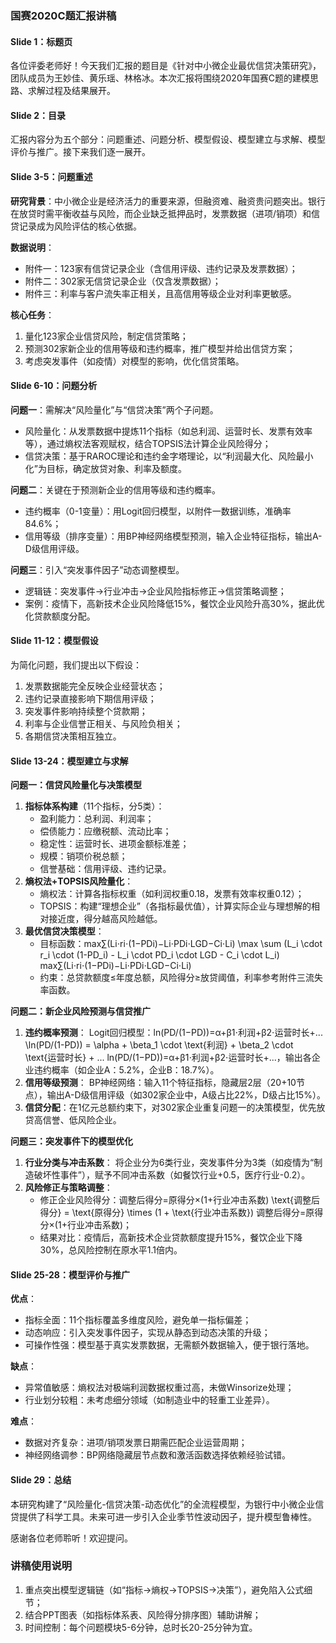 ### **国赛2020C题汇报讲稿**

#### **Slide 1：标题页**

各位评委老师好！今天我们汇报的题目是《针对中小微企业最优信贷决策研究》，团队成员为王妙佳、黄乐瑶、林格冰。本次汇报将围绕2020年国赛C题的建模思路、求解过程及结果展开。

#### **Slide 2：目录**

汇报内容分为五个部分：问题重述、问题分析、模型假设、模型建立与求解、模型评价与推广。接下来我们逐一展开。

#### **Slide 3-5：问题重述**

**研究背景**：中小微企业是经济活力的重要来源，但融资难、融资贵问题突出。银行在放贷时需平衡收益与风险，而企业缺乏抵押品时，发票数据（进项/销项）和信贷记录成为风险评估的核心依据。

**数据说明**：

- 附件一：123家有信贷记录企业（含信用评级、违约记录及发票数据）；
- 附件二：302家无信贷记录企业（仅含发票数据）；
- 附件三：利率与客户流失率正相关，且高信用等级企业对利率更敏感。

**核心任务**：

1. 量化123家企业信贷风险，制定信贷策略；
2. 预测302家新企业的信用等级和违约概率，推广模型并给出信贷方案；
3. 考虑突发事件（如疫情）对模型的影响，优化信贷策略。

#### **Slide 6-10：问题分析**

**问题一**：需解决“风险量化”与“信贷决策”两个子问题。

- 风险量化：从发票数据中提炼11个指标（如总利润、运营时长、发票有效率等），通过熵权法客观赋权，结合TOPSIS法计算企业风险得分；
- 信贷决策：基于RAROC理论和违约金字塔理论，以“利润最大化、风险最小化”为目标，确定放贷对象、利率及额度。

**问题二**：关键在于预测新企业的信用等级和违约概率。

- 违约概率（0-1变量）：用Logit回归模型，以附件一数据训练，准确率84.6%；
- 信用等级（排序变量）：用BP神经网络模型预测，输入企业特征指标，输出A-D级信用评级。

**问题三**：引入“突发事件因子”动态调整模型。

- 逻辑链：突发事件→行业冲击→企业风险指标修正→信贷策略调整；
- 案例：疫情下，高新技术企业风险降低15%，餐饮企业风险升高30%，据此优化贷款额度分配。

#### **Slide 11-12：模型假设**

为简化问题，我们提出以下假设：

1. 发票数据能完全反映企业经营状态；
2. 违约记录直接影响下期信用评级；
3. 突发事件影响持续整个贷款期；
4. 利率与企业信誉正相关、与风险负相关；
5. 各期信贷决策相互独立。

#### **Slide 13-24：模型建立与求解**

**问题一：信贷风险量化与决策模型**

1. **指标体系构建**（11个指标，分5类）：
   - 盈利能力：总利润、利润率；
   - 偿债能力：应缴税额、流动比率；
   - 稳定性：运营时长、进项金额标准差；
   - 规模：销项价税总额；
   - 信誉基础：信用评级、违约记录。
2. **熵权法+TOPSIS风险量化**：
   - 熵权法：计算各指标权重（如利润权重0.18，发票有效率权重0.12）；
   - TOPSIS：构建“理想企业”（各指标最优值），计算实际企业与理想解的相对接近度，得分越高风险越低。
3. **最优信贷决策模型**：
   - 目标函数：max⁡∑(Li⋅ri⋅(1−PDi)−Li⋅PDi⋅LGD−Ci⋅Li) \max \sum (L_i \cdot r_i \cdot (1-PD_i) - L_i \cdot PD_i \cdot LGD - C_i \cdot L_i) max∑(Li⋅ri⋅(1−PDi)−Li⋅PDi⋅LGD−Ci⋅Li)
   - 约束：总贷款额度≤年度总额，风险得分≥放贷阈值，利率参考附件三流失率函数。

**问题二：新企业风险预测与信贷推广**

1. **违约概率预测**：
    Logit回归模型：ln⁡(PD/(1−PD))=α+β1⋅利润+β2⋅运营时长+... \ln(PD/(1-PD)) = \alpha + \beta_1 \cdot \text{利润} + \beta_2 \cdot \text{运营时长} + ... ln(PD/(1−PD))=α+β1​⋅利润+β2​⋅运营时长+...，输出各企业违约概率（如企业A：5.2%，企业B：18.7%）。
2. **信用等级预测**：
    BP神经网络：输入11个特征指标，隐藏层2层（20+10节点），输出A-D级信用评级（如302家企业中，A级占比22%，D级占比15%）。
3. **信贷分配**：在1亿元总额约束下，对302家企业重复问题一的决策模型，优先放贷高信誉、低风险企业。

**问题三：突发事件下的模型优化**

1. **行业分类与冲击系数**：
    将企业分为6类行业，突发事件分为3类（如疫情为“制造破坏性事件”），赋予不同冲击系数（如餐饮行业+0.5，医疗行业-0.2）。
2. **风险修正与策略调整**：
   - 修正企业风险得分：调整后得分=原得分×(1+行业冲击系数) \text{调整后得分} = \text{原得分} \times (1 + \text{行业冲击系数}) 调整后得分=原得分×(1+行业冲击系数)；
   - 结果对比：疫情后，高新技术企业贷款额度提升15%，餐饮企业下降30%，总风险控制在原水平1.1倍内。

#### **Slide 25-28：模型评价与推广**

**优点**：

- 指标全面：11个指标覆盖多维度风险，避免单一指标偏差；
- 动态响应：引入突发事件因子，实现从静态到动态决策的升级；
- 可操作性强：模型基于真实发票数据，无需额外数据输入，便于银行落地。

**缺点**：

- 异常值敏感：熵权法对极端利润数据权重过高，未做Winsorize处理；
- 行业划分较粗：未考虑细分领域（如制造业中的轻重工业差异）。

**难点**：

- 数据对齐复杂：进项/销项发票日期需匹配企业运营周期；
- 神经网络调参：BP网络隐藏层节点数和激活函数选择依赖经验试错。

#### **Slide 29：总结**

本研究构建了“风险量化-信贷决策-动态优化”的全流程模型，为银行中小微企业信贷提供了科学工具。未来可进一步引入企业季节性波动因子，提升模型鲁棒性。

感谢各位老师聆听！欢迎提问。

### **讲稿使用说明**

1. 重点突出模型逻辑链（如“指标→熵权→TOPSIS→决策”），避免陷入公式细节；
2. 结合PPT图表（如指标体系表、风险得分排序图）辅助讲解；
3. 时间控制：每个问题模块5-6分钟，总时长20-25分钟为宜。